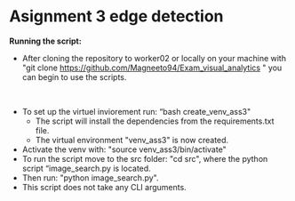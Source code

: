 # Asignment 3 edge detection


__Running the script:__
- After cloning the repository to worker02 or locally on your machine with "git clone https://github.com/Magneeto94/Exam_visual_analytics " you can begin to use the scripts.
<br>

- To set up the virtuel inviorement run: “bash create_venv_ass3"
    - The script will install the dependencies from the requirements.txt file.
    - The virtual environment "venv_ass3" is now created.
- Activate the venv with: "source venv_ass3/bin/activate"
- To run the script move to the src folder: "cd src", where the python script “image_search.py is located.
- Then run: "python image_search.py".
- This script does not take any CLI arguments.

